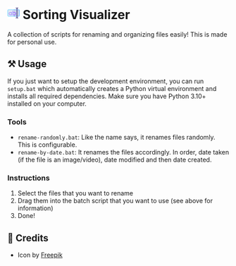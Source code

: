 <h1 id="title">
    <img src="docs/icon.png" style="height: 1em;" />
    <span>Sorting Visualizer</span>
</h1>

A collection of scripts for renaming and organizing files easily! This is made for personal use.

## ⚒️ Usage

If you just want to setup the development environment, you can run `setup.bat` which automatically creates a Python virtual environment and installs all required dependencies. Make sure you have Python 3.10+ installed on your computer.

### Tools

- `rename-randomly.bat`: Like the name says, it renames files randomly. This is configurable.
- `rename-by-date.bat`: It renames the files accordingly. In order, date taken (if the file is an image/video), date modified and then date created.

### Instructions

1. Select the files that you want to rename
2. Drag them into the batch script that you want to use (see above for information)
3. Done!

## 💖 Credits

- Icon by [Freepik](https://flaticon.com/free-icon/rename_5136887)
